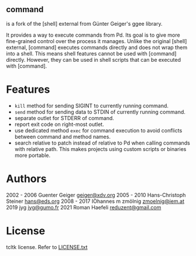 command
-------

is a fork of the [shell] external from Günter Geiger's ggee library.

It provides a way to execute commands from Pd. Its goal is to
give more fine-grained control over the process it manages. Unlike
the original [shell] external, [command] executes commands directly
and does not wrap them into a shell. This means shell features
cannot be used with [command] directly. However, they can be used in
shell scripts that can be executed with [command].


# Features

  * `kill` method for sending SIGINT to currently running command.
  * `send` method for sending data to STDIN of currently running command.
  * separate outlet for STDERR of command.
  * report exit code on right-most outlet.
  * use dedicated method `exec` for command execution to avoid conflicts
    between command and method names.
  * search relative to patch instead of relative to Pd when calling
    commands with relative path. This makes projects using custom scripts
    or binaries more portable.

# Authors

2002 - 2006 Guenter Geiger <geiger@xdv.org>
2005 - 2010 Hans-Christoph Steiner <hans@eds.org>
2008 - 2017 IOhannes m zmölnig <zmoelnig@iem.at>
2019        jyg <jyg@gumo.fr>
2021        Roman Haefeli <reduzent@gmail.com>

# License

tcltk license. Refer to [LICENSE.txt](LICENSE.txt) 
